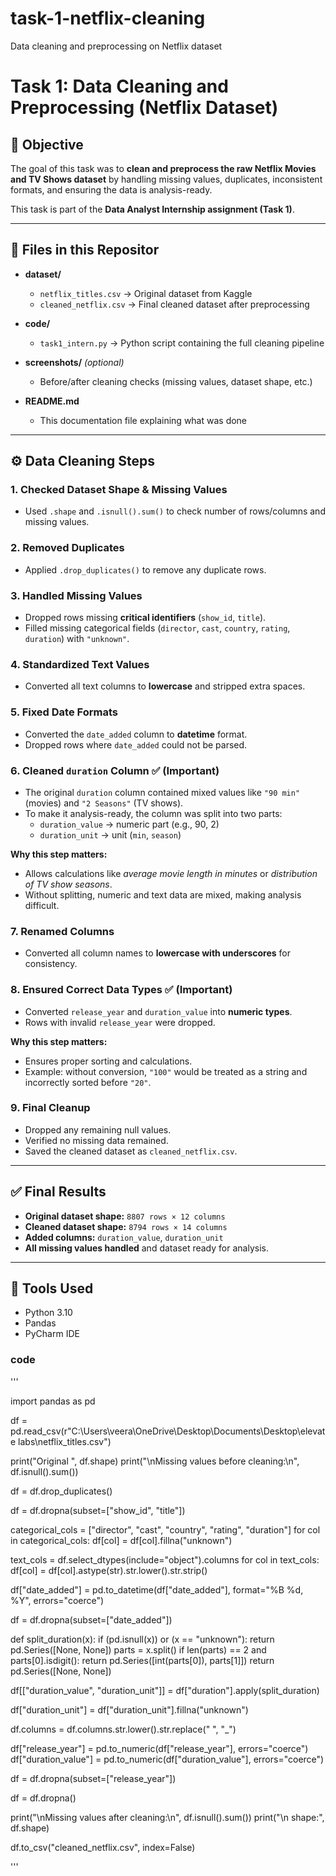 # task-1-netflix-cleaning
Data cleaning and preprocessing on Netflix dataset
# Task 1: Data Cleaning and Preprocessing (Netflix Dataset)

## 🎯 Objective
The goal of this task was to **clean and preprocess the raw Netflix Movies and TV Shows dataset** by handling missing values, duplicates, inconsistent formats, and ensuring the data is analysis-ready.  

This task is part of the **Data Analyst Internship assignment (Task 1)**.  

---

## 📂 Files in this Repositor
- **dataset/**
  - `netflix_titles.csv` → Original dataset from Kaggle  
  - `cleaned_netflix.csv` → Final cleaned dataset after preprocessing  

- **code/**
  - `task1_intern.py` → Python script containing the full cleaning pipeline  

- **screenshots/** *(optional)*  
  - Before/after cleaning checks (missing values, dataset shape, etc.)  

- **README.md**  
  - This documentation file explaining what was done  

---

## ⚙️ Data Cleaning Steps

### 1. Checked Dataset Shape & Missing Values
- Used `.shape` and `.isnull().sum()` to check number of rows/columns and missing values.  

### 2. Removed Duplicates
- Applied `.drop_duplicates()` to remove any duplicate rows.  

### 3. Handled Missing Values
- Dropped rows missing **critical identifiers** (`show_id`, `title`).  
- Filled missing categorical fields (`director`, `cast`, `country`, `rating`, `duration`) with `"unknown"`.  

### 4. Standardized Text Values
- Converted all text columns to **lowercase** and stripped extra spaces.  

### 5. Fixed Date Formats
- Converted the `date_added` column to **datetime** format.  
- Dropped rows where `date_added` could not be parsed.  

### 6. Cleaned `duration` Column  ✅ (Important)
- The original `duration` column contained mixed values like `"90 min"` (movies) and `"2 Seasons"` (TV shows).  
- To make it analysis-ready, the column was split into two parts:  
  - `duration_value` → numeric part (e.g., 90, 2)  
  - `duration_unit` → unit (`min`, `season`)  

**Why this step matters:**  
- Allows calculations like *average movie length in minutes* or *distribution of TV show seasons*.  
- Without splitting, numeric and text data are mixed, making analysis difficult.  

### 7. Renamed Columns
- Converted all column names to **lowercase with underscores** for consistency.  

### 8. Ensured Correct Data Types  ✅ (Important)
- Converted `release_year` and `duration_value` into **numeric types**.  
- Rows with invalid `release_year` were dropped.  

**Why this step matters:**  
- Ensures proper sorting and calculations.  
- Example: without conversion, `"100"` would be treated as a string and incorrectly sorted before `"20"`.  

### 9. Final Cleanup
- Dropped any remaining null values.  
- Verified no missing data remained.  
- Saved the cleaned dataset as `cleaned_netflix.csv`.  

---

## ✅ Final Results
- **Original dataset shape:** `8807 rows × 12 columns`  
- **Cleaned dataset shape:** `8794 rows × 14 columns`  
- **Added columns:** `duration_value`, `duration_unit`  
- **All missing values handled** and dataset ready for analysis.  

---

## 🚀 Tools Used
- Python 3.10  
- Pandas  
- PyCharm IDE  
### code 
'''

import pandas as pd


df = pd.read_csv(r"C:\Users\veera\OneDrive\Desktop\Documents\Desktop\elevate labs\netflix_titles.csv")

print("Original ", df.shape)
print("\nMissing values before cleaning:\n", df.isnull().sum())

df = df.drop_duplicates()



df = df.dropna(subset=["show_id", "title"])


categorical_cols = ["director", "cast", "country", "rating", "duration"]
for col in categorical_cols:
    df[col] = df[col].fillna("unknown")


text_cols = df.select_dtypes(include="object").columns
for col in text_cols:
    df[col] = df[col].astype(str).str.lower().str.strip()


df["date_added"] = pd.to_datetime(df["date_added"], format="%B %d, %Y", errors="coerce")

df = df.dropna(subset=["date_added"])


def split_duration(x):
    if (pd.isnull(x)) or (x == "unknown"):
        return pd.Series([None, None])
    parts = x.split()
    if len(parts) == 2 and parts[0].isdigit():
        return pd.Series([int(parts[0]), parts[1]])
    return pd.Series([None, None])

df[["duration_value", "duration_unit"]] = df["duration"].apply(split_duration)


df["duration_unit"] = df["duration_unit"].fillna("unknown")


df.columns = df.columns.str.lower().str.replace(" ", "_")


df["release_year"] = pd.to_numeric(df["release_year"], errors="coerce")
df["duration_value"] = pd.to_numeric(df["duration_value"], errors="coerce")


df = df.dropna(subset=["release_year"])


df = df.dropna()

print("\nMissing values after cleaning:\n", df.isnull().sum())
print("\n shape:", df.shape)

df.to_csv("cleaned_netflix.csv", index=False)

'''
